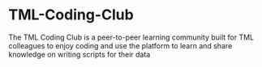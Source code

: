 # TML-Coding-Club
The TML Coding Club is a peer-to-peer learning community built for TML colleagues to enjoy coding and use the platform to learn and share knowledge on writing scripts for their data
